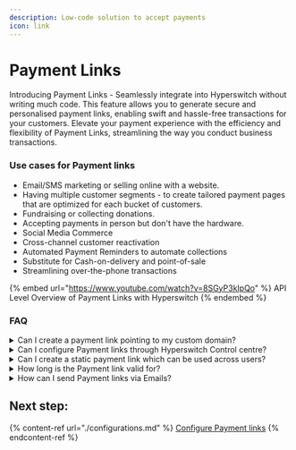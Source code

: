 ```yaml
---
description: Low-code solution to accept payments
icon: link
---
```


# Payment Links

Introducing Payment Links - Seamlessly integrate into Hyperswitch without writing much code. This feature allows you to generate secure and personalised payment links, enabling swift and hassle-free transactions for your customers. Elevate your payment experience with the efficiency and flexibility of Payment Links, streamlining the way you conduct business transactions.

### Use cases for Payment links

* Email/SMS marketing or selling online with a website.
* Having multiple customer segments - to create tailored payment pages that are optimized for each bucket of customers.
* Fundraising or collecting donations.
* Accepting payments in person but don't have the hardware.
* Social Media Commerce
* Cross-channel customer reactivation
* Automated Payment Reminders to automate collections
* Substitute for Cash-on-delivery and point-of-sale
* Streamlining over-the-phone transactions

{% embed url="https://www.youtube.com/watch?v=8SGyP3kIpQo" %}
API Level Overview of Payment Links with Hyperswitch
{% endembed %}

### FAQ

<details>

<summary>Can I create a payment link pointing to my custom domain?</summary>

Yes. Your custom domain can be included in the default payment\_link\_config object as part of the business profile update.

This involves adding CNAME records and TLS certificates which ends up being a slightly complex process. Please reach out to our [Support](https://join.slack.com/t/hyperswitch-io/shared\_invite/zt-1k6cz4lee-SAJzhz6bjmpp4jZCDOtOIg) to test this feature out with your custom domain.

</details>

<details>

<summary>Can I configure Payment links through Hyperswitch Control centre?</summary>

Currently, the Control centre's capability to create payment links is under development and will be available by Q1'24.

</details>

<details>

<summary>Can I create a static payment link which can be used across users?</summary>

No, at the moment we do not support creation of static payment links ([request for feature](https://github.com/juspay/hyperswitch/discussions/new?category=ideas-feature-requests))

</details>

<details>

<summary>How long is the Payment link valid for?</summary>

The payment link is valid for 15-minutes by default. However you can increase the validity to upto 3-months (7890000) by passing the time in seconds in`session expiry` in the create payment link call

</details>

<details>

<summary>How can I send Payment links via Emails?</summary>

Hyperswitch supports generation of the payment link. We are not integrated with any email servers. You'll need to have a mail server integration at your end and ingest the payment links to the emails being sent

</details>

## Next step:

{% content-ref url="./configurations.md" %}
[Configure Payment links](./configurations.md)
{% endcontent-ref %}
